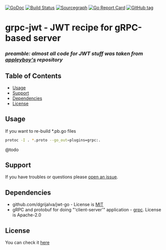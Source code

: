 [![GoDoc](https://godoc.org/github.com/LdDl/grpc-jwt?status.svg)](https://godoc.org/github.com/LdDl/grpc-jwt)
[![Build Status](https://travis-ci.com/LdDl/grpc-jwt.svg?branch=master)](https://travis-ci.com/LdDl/grpc-jwt)
[![Sourcegraph](https://sourcegraph.com/github.com/LdDl/grpc-jwt/-/badge.svg)](https://sourcegraph.com/github.com/LdDl/grpc-jwt?badge)
[![Go Report Card](https://goreportcard.com/badge/github.com/LdDl/grpc-jwt)](https://goreportcard.com/report/github.com/LdDl/grpc-jwt)
[![GitHub tag](https://img.shields.io/github/tag/LdDl/grpc-jwt.svg)](https://github.com/LdDl/grpc-jwt/releases)

# grpc-jwt - JWT recipe for gRPC-based server

### *preamble: almost all code for JWT stuff was taken from [appleyboy's](https://github.com/appleboy/gin-jwt#jwt-middleware-for-gin-framework) repository*

## Table of Contents
- [Usage](#usage)
- [Support](#support)
- [Dependencies](#dependencies)
- [License](#license)


## Usage

If you want to re-build *.pb.go files
```bash
protoc -I . *.proto --go_out=plugins=grpc:.
```
@todo

## Support
If you have troubles or questions please [open an issue](https://github.com/LdDl/grpc-jwt/issues/new).

## Dependencies
* github.com/dgrijalva/jwt-go - License is [MIT](https://github.com/dgrijalva/jwt-go/blob/master/LICENSE)
* gRPC and protobuf for doing "'client-server'" application - [grpc](https://github.com/grpc/grpc-go). License is Apache-2.0

## License
You can check it [here](https://github.com/LdDl/grpc-jwt/blob/master/LICENSE)
